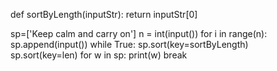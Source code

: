 def sortByLength(inputStr):
    return inputStr[0]
 
sp=['Keep calm and carry on']
n = int(input())
for i in range(n):
    sp.append(input())
while True:
    sp.sort(key=sortByLength)    
    sp.sort(key=len)
    for w in sp:
        print(w)
    break
